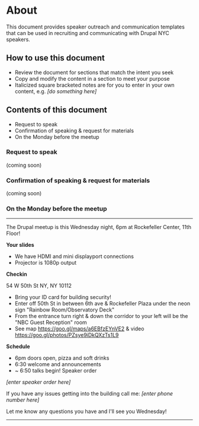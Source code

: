 # About

This document provides speaker outreach and communication templates that can be used in recruiting and communicating with Drupal NYC speakers.

## How to use this document

* Review the document for sections that match the intent you seek
* Copy and modify the content in a section to meet your purpose
* Italicized square bracketed notes are for you to enter in your own content, e.g. *[do something here]*

## Contents of this document

* Request to speak
* Confirmation of speaking & request for materials
* On the Monday before the meetup

### Request to speak

(coming soon)

### Confirmation of speaking & request for materials

(coming soon)

### On the Monday before the meetup
---
The Drupal meetup is this Wednesday night, 6pm at Rockefeller Center, 11th Floor!

**Your slides**
* We have HDMI and mini displayport connections
* Projector is 1080p output

**Checkin**

54 W 50th St NY, NY 10112
* Bring your ID card for building security!
* Enter off 50th St in between 6th ave & Rockefeller Plaza under the neon sign "Rainbow Room/Observatory Deck"
* From the entrance turn right & down the corridor to your left will be the "NBC Guest Reception" room
* See map https://goo.gl/maps/a6EBfzEYnVE2 & video https://goo.gl/photos/PZsye9iDkQXzTs1L9

**Schedule**
* 6pm doors open, pizza and soft drinks
* 6:30 welcome and announcements
* ~ 6:50 talks begin! Speaker order 
 
 *[enter speaker order here]*

If you have any issues getting into the building call me: *[enter phone number here]*

Let me know any questions you have and I'll see you Wednesday!

---
